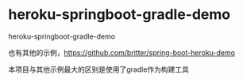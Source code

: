 # heroku-springboot-gradle-demo
heroku-springboot-gradle-demo

也有其他的示例，https://github.com/britter/spring-boot-heroku-demo


本项目与其他示例最大的区别是使用了gradle作为构建工具
